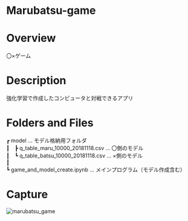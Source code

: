 # Marubatsu-game

# Overview
〇×ゲーム

# Description
強化学習で作成したコンピュータと対戦できるアプリ

# Folders and Files
┏ model … モデル格納用フォルダ  
┃　┣ q_table_maru_10000_20181118.csv … 〇側のモデル  
┃　┗ q_table_batsu_10000_20181118.csv … ×側のモデル  
┃  
┗ game_and_model_create.ipynb … メインプログラム（モデル作成含む）  

# Capture
![marubatsu_game](https://user-images.githubusercontent.com/39453720/48671724-0a82aa00-eb70-11e8-937a-ef3eb7f6809c.png)
